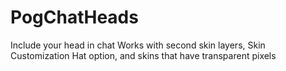 # PogChatHeads
Include your head in chat
Works with second skin layers, Skin Customization Hat option, and skins that have transparent pixels
